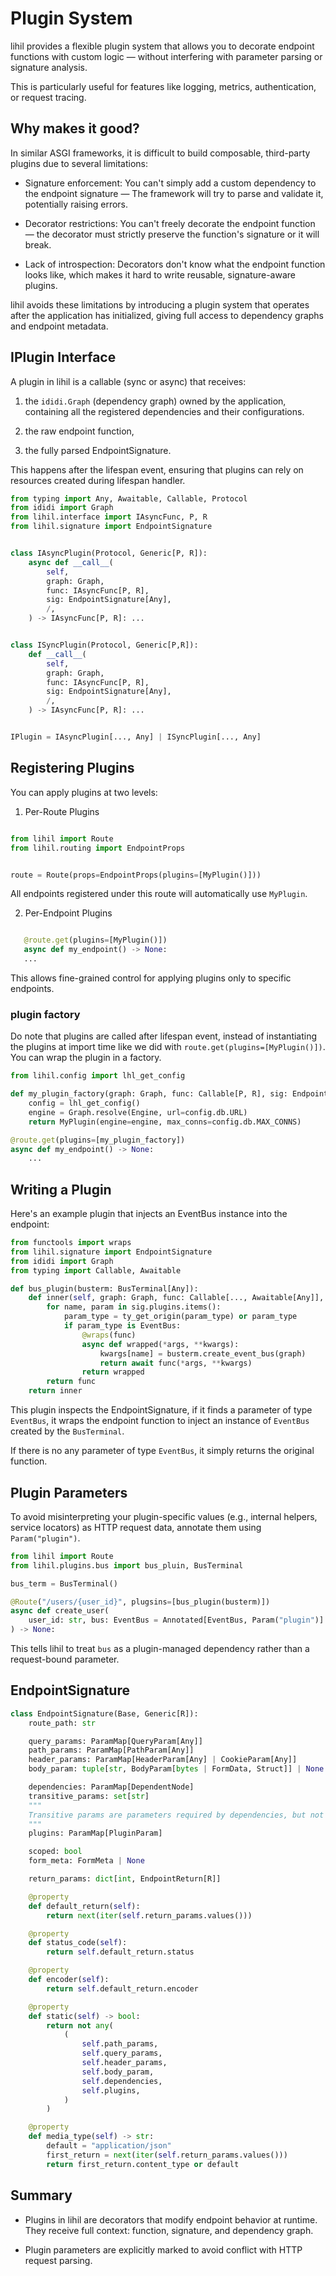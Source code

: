 # Plugin System

lihil provides a flexible plugin system that allows you to decorate endpoint functions with custom logic — without interfering with parameter parsing or signature analysis.

This is particularly useful for features like logging, metrics, authentication, or request tracing.

## Why makes it good?

In similar ASGI frameworks, it is difficult to build composable, third-party plugins due to several limitations:

- Signature enforcement: You can't simply add a custom dependency to the endpoint signature — The framework will try to parse and validate it, potentially raising errors.

- Decorator restrictions: You can't freely decorate the endpoint function — the decorator must strictly preserve the function's signature or it will break.

- Lack of introspection: Decorators don't know what the endpoint function looks like, which makes it hard to write reusable, signature-aware plugins.

lihil avoids these limitations by introducing a plugin system that operates after the application has initialized, giving full access to dependency graphs and endpoint metadata.

## IPlugin Interface

A plugin in lihil is a callable (sync or async) that receives:

1. the `ididi.Graph` (dependency graph) owned by the application, containing all the registered dependencies and their configurations.

2. the raw endpoint function,

3. the fully parsed EndpointSignature.

This happens after the lifespan event, ensuring that plugins can rely on resources created during lifespan handler.

```python
from typing import Any, Awaitable, Callable, Protocol
from ididi import Graph
from lihil.interface import IAsyncFunc, P, R
from lihil.signature import EndpointSignature


class IAsyncPlugin(Protocol, Generic[P, R]):
    async def __call__(
        self,
        graph: Graph,
        func: IAsyncFunc[P, R],
        sig: EndpointSignature[Any],
        /,
    ) -> IAsyncFunc[P, R]: ...


class ISyncPlugin(Protocol, Generic[P,R]):
    def __call__(
        self,
        graph: Graph,
        func: IAsyncFunc[P, R],
        sig: EndpointSignature[Any],
        /,
    ) -> IAsyncFunc[P, R]: ...


IPlugin = IAsyncPlugin[..., Any] | ISyncPlugin[..., Any]
```

## Registering Plugins

You can apply plugins at two levels:

1. Per-Route Plugins

```python

from lihil import Route
from lihil.routing import EndpointProps


route = Route(props=EndpointProps(plugins=[MyPlugin()]))
```

All endpoints registered under this route will automatically use `MyPlugin`.

2. Per-Endpoint Plugins

```python

   @route.get(plugins=[MyPlugin()])
   async def my_endpoint() -> None:
   ...
```

This allows fine-grained control for applying plugins only to specific endpoints.

### plugin factory

Do note that plugins are called after lifespan event, instead of instantiating the plugins at import time like we did with `route.get(plugins=[MyPlugin()])`. 
You can wrap the plugin in a factory.

```python
from lihil.config import lhl_get_config

def my_plugin_factory(graph: Graph, func: Callable[P, R], sig: EndpointSignature[R]): # can be either sync or async
    config = lhl_get_config()
    engine = Graph.resolve(Engine, url=config.db.URL)
    return MyPlugin(engine=engine, max_conns=config.db.MAX_CONNS)

@route.get(plugins=[my_plugin_factory])
async def my_endpoint() -> None:
    ...
```

## Writing a Plugin

Here's an example plugin that injects an EventBus instance into the endpoint:

```python
from functools import wraps
from lihil.signature import EndpointSignature
from ididi import Graph
from typing import Callable, Awaitable

def bus_plugin(busterm: BusTerminal[Any]):
    def inner(self, graph: Graph, func: Callable[..., Awaitable[Any]], sig: EndpointSignature[Any]):
        for name, param in sig.plugins.items():
            param_type = ty_get_origin(param_type) or param_type
            if param_type is EventBus:
                @wraps(func)
                async def wrapped(*args, **kwargs):
                    kwargs[name] = busterm.create_event_bus(graph)
                    return await func(*args, **kwargs)
                return wrapped
        return func
    return inner
```

This plugin inspects the EndpointSignature, if it finds a parameter of type `EventBus`, it wraps the endpoint function to inject an instance of `EventBus` created by the `BusTerminal`.

If there is no any parameter of type `EventBus`, it simply returns the original function.

## Plugin Parameters

To avoid misinterpreting your plugin-specific values (e.g., internal helpers, service locators) as HTTP request data, annotate them using `Param("plugin")`.

```python
from lihil import Route
from lihil.plugins.bus import bus_pluin, BusTerminal

bus_term = BusTerminal()

@Route("/users/{user_id}", plugsins=[bus_plugin(busterm)])
async def create_user(
    user_id: str, bus: EventBus = Annotated[EventBus, Param("plugin")]
) -> None:
```

This tells lihil to treat `bus` as a plugin-managed dependency rather than a request-bound parameter.

## EndpointSignature

```python
class EndpointSignature(Base, Generic[R]):
    route_path: str

    query_params: ParamMap[QueryParam[Any]]
    path_params: ParamMap[PathParam[Any]]
    header_params: ParamMap[HeaderParam[Any] | CookieParam[Any]]
    body_param: tuple[str, BodyParam[bytes | FormData, Struct]] | None

    dependencies: ParamMap[DependentNode]
    transitive_params: set[str]
    """
    Transitive params are parameters required by dependencies, but not directly required by the endpoint function.
    """
    plugins: ParamMap[PluginParam]

    scoped: bool
    form_meta: FormMeta | None

    return_params: dict[int, EndpointReturn[R]]

    @property
    def default_return(self):
        return next(iter(self.return_params.values()))

    @property
    def status_code(self):
        return self.default_return.status

    @property
    def encoder(self):
        return self.default_return.encoder

    @property
    def static(self) -> bool:
        return not any(
            (
                self.path_params,
                self.query_params,
                self.header_params,
                self.body_param,
                self.dependencies,
                self.plugins,
            )
        )

    @property
    def media_type(self) -> str:
        default = "application/json"
        first_return = next(iter(self.return_params.values()))
        return first_return.content_type or default
```

## Summary

- Plugins in lihil are decorators that modify endpoint behavior at runtime. They receive full context: function, signature, and dependency graph.

- Plugin parameters are explicitly marked to avoid conflict with HTTP request parsing.
